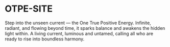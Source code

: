 # OTPE-SITE
Step into the unseen current — the One True Positive Energy. Infinite, radiant, and flowing beyond time, it sparks balance and awakens the hidden light within. A living current, luminous and untamed, calling all who are ready to rise into boundless harmony.
